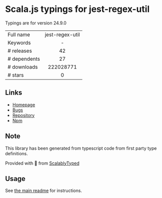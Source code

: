 
# Scala.js typings for jest-regex-util

Typings are for version 24.9.0



|                    |                 |
| ------------------ | :-------------: |
| Full name          | jest-regex-util |
| Keywords           | - |
| # releases         | 42 |
| # dependents       | 27 |
| # downloads        | 222028771 |
| # stars            | 0 |

## Links
- [Homepage](https://github.com/facebook/jest#readme)
- [Bugs](https://github.com/facebook/jest/issues)
- [Repository](https://github.com/facebook/jest)
- [Npm](https://www.npmjs.com/package/jest-regex-util)
    


## Note
This library has been generated from typescript code from first party type definitions.

Provided with :purple_heart: from [ScalablyTyped](https://github.com/oyvindberg/ScalablyTyped)

## Usage
See [the main readme](../../readme.md) for instructions.


